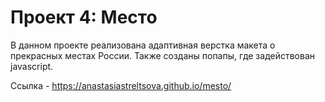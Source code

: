 # Проект 4: Место


В данном проекте реализована адаптивная верстка макета о прекрасных местах России. Также созданы попапы, где задействован javascript.

Ccылка - https://anastasiastreltsova.github.io/mesto/
